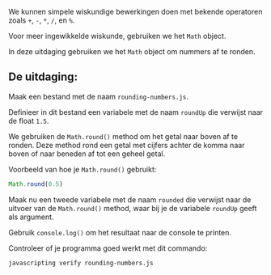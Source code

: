 We kunnen simpele wiskundige bewerkingen doen met bekende operatoren zoals `+`, `-`, `*`, `/`, en `%`.

Voor meer ingewikkelde wiskunde, gebruiken we het `Math` object.

In deze uitdaging gebruiken we het `Math` object om nummers af te ronden.

## De uitdaging:

Maak een bestand met de naam `rounding-numbers.js`.

Definieer in dit bestand een variabele met de naam `roundUp` die verwijst naar de float `1.5`.

We gebruiken de `Math.round()` method om het getal naar boven af te ronden. 
Deze method rond een getal met cijfers achter de komma naar boven of naar beneden af tot een geheel getal.

Voorbeeld van hoe je `Math.round()` gebruikt:

```js
Math.round(0.5)
```

Maak nu een tweede variabele met de naam `rounded` die verwijst naar de uitvoer van de `Math.round()` method, waar bij je de variabele `roundUp` geeft als argument.

Gebruik `console.log()` om het resultaat naar de console te printen.

Controleer of je programma goed werkt met dit commando:

```bash
javascripting verify rounding-numbers.js
```
